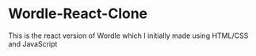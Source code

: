 # Wordle-React-Clone
This is the react version of Wordle which I initially made using HTML/CSS and JavaScript
